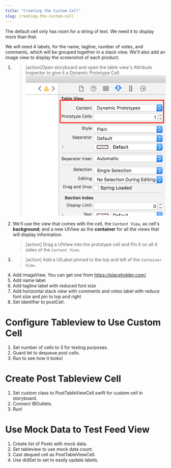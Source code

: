 ```yaml
---
title: "Creating the Custom Cell"
slug: creating-the-custom-cell
---
```


The default cell only has room for a string of text. We need it to display more than that.

We will need 4 labels, for the name, tagline, number of votes, and comments, which will be grouped together in a stack view. We'll also add an image view to display the screenshot of each product.

1. >[action]Open storyboard and open the table view's Attribute Inspector to give it a Dynamic Prototype Cell.
    > ![Prototype Cell](assets/dynamic-prototype-cell.png)
2. We'll use the view that comes with the cell, the `Content View`, as cell's **background**; and a new UIView as the **container** for all the views that will display information.
    >[action]
    >Drag a UIView into the prototype cell and Pin it on all 4 sides of the `Content View`.
3. >[action]
    >Add a UILabel pinned to the top and left of the `Container View`.
4. Add imageView. You can get one from https://placeholder.com/
5. Add name label
6. Add tagline label with reduced font size
7. Add horizontal stack view with comments and votes label with reduce font size and pin to top and right
8. Set identifier to postCell.

# Configure Tableview to Use Custom Cell

1. Set number of cells to 3 for testing purposes.
2. Guard let to dequeue post cells.
3. Run to see how it looks!

# Create Post Tableview Cell

1. Set custom class to PostTableViewCell.swift for custom cell in storyboard.
2. Connect IBOutlets.
3. Run!

# Use Mock Data to Test Feed View

1. Create list of Posts with mock data.
2. Set tableview to use mock data count.
3. Cast dequed cell as PostTableViewCell.
4. Use didSet to set to easily update labels.
